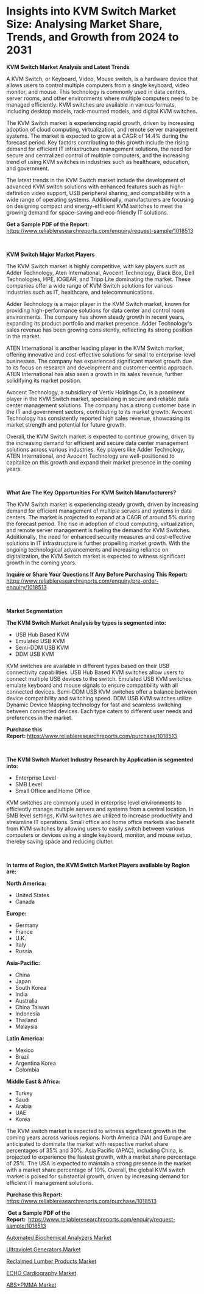 <p><h1>Insights into KVM Switch Market Size: Analysing Market Share, Trends, and Growth from 2024 to 2031</h1></p><p><strong>KVM Switch Market Analysis and Latest Trends</strong></p>
<p><p>A KVM Switch, or Keyboard, Video, Mouse switch, is a hardware device that allows users to control multiple computers from a single keyboard, video monitor, and mouse. This technology is commonly used in data centers, server rooms, and other environments where multiple computers need to be managed efficiently. KVM switches are available in various formats, including desktop models, rack-mounted models, and digital KVM switches.</p><p>The KVM Switch market is experiencing rapid growth, driven by increasing adoption of cloud computing, virtualization, and remote server management systems. The market is expected to grow at a CAGR of 14.4% during the forecast period. Key factors contributing to this growth include the rising demand for efficient IT infrastructure management solutions, the need for secure and centralized control of multiple computers, and the increasing trend of using KVM switches in industries such as healthcare, education, and government.</p><p>The latest trends in the KVM Switch market include the development of advanced KVM switch solutions with enhanced features such as high-definition video support, USB peripheral sharing, and compatibility with a wide range of operating systems. Additionally, manufacturers are focusing on designing compact and energy-efficient KVM switches to meet the growing demand for space-saving and eco-friendly IT solutions.</p></p>
<p><strong>Get a Sample PDF of the Report:&nbsp;</strong> <a href="https://www.reliableresearchreports.com/enquiry/request-sample/1018513">https://www.reliableresearchreports.com/enquiry/request-sample/1018513</a></p>
<p>&nbsp;</p>
<p><strong>KVM Switch Major Market Players</strong></p>
<p><p>The KVM Switch market is highly competitive, with key players such as Adder Technology, Aten International, Avocent Technology, Black Box, Dell Technologies, HPE, IOGEAR, and Tripp Lite dominating the market. These companies offer a wide range of KVM Switch solutions for various industries such as IT, healthcare, and telecommunications.</p><p>Adder Technology is a major player in the KVM Switch market, known for providing high-performance solutions for data center and control room environments. The company has shown steady growth in recent years, expanding its product portfolio and market presence. Adder Technology's sales revenue has been growing consistently, reflecting its strong position in the market.</p><p>ATEN International is another leading player in the KVM Switch market, offering innovative and cost-effective solutions for small to enterprise-level businesses. The company has experienced significant market growth due to its focus on research and development and customer-centric approach. ATEN International has also seen a growth in its sales revenue, further solidifying its market position.</p><p>Avocent Technology, a subsidiary of Vertiv Holdings Co, is a prominent player in the KVM Switch market, specializing in secure and reliable data center management solutions. The company has a strong customer base in the IT and government sectors, contributing to its market growth. Avocent Technology has consistently reported high sales revenue, showcasing its market strength and potential for future growth.</p><p>Overall, the KVM Switch market is expected to continue growing, driven by the increasing demand for efficient and secure data center management solutions across various industries. Key players like Adder Technology, ATEN International, and Avocent Technology are well-positioned to capitalize on this growth and expand their market presence in the coming years.</p></p>
<p>&nbsp;</p>
<p><strong>What Are The Key Opportunities For KVM Switch Manufacturers?</strong></p>
<p><p>The KVM Switch market is experiencing steady growth, driven by increasing demand for efficient management of multiple servers and systems in data centers. The market is projected to expand at a CAGR of around 5% during the forecast period. The rise in adoption of cloud computing, virtualization, and remote server management is fueling the demand for KVM Switches. Additionally, the need for enhanced security measures and cost-effective solutions in IT infrastructure is further propelling market growth. With the ongoing technological advancements and increasing reliance on digitalization, the KVM Switch market is expected to witness significant growth in the coming years.</p></p>
<p><strong>Inquire or Share Your Questions If Any Before Purchasing This Report:</strong> <a href="https://www.reliableresearchreports.com/enquiry/pre-order-enquiry/1018513">https://www.reliableresearchreports.com/enquiry/pre-order-enquiry/1018513</a></p>
<p>&nbsp;</p>
<p><strong>Market Segmentation</strong></p>
<p><strong>The KVM Switch Market Analysis by types is segmented into:</strong></p>
<p><ul><li>USB Hub Based KVM</li><li>Emulated USB KVM</li><li>Semi-DDM USB KVM</li><li>DDM USB KVM</li></ul></p>
<p><p>KVM switches are available in different types based on their USB connectivity capabilities. USB Hub Based KVM switches allow users to connect multiple USB devices to the switch. Emulated USB KVM switches emulate keyboard and mouse signals to ensure compatibility with all connected devices. Semi-DDM USB KVM switches offer a balance between device compatibility and switching speed. DDM USB KVM switches utilize Dynamic Device Mapping technology for fast and seamless switching between connected devices. Each type caters to different user needs and preferences in the market.</p></p>
<p><strong>Purchase this Report:&nbsp;</strong><a href="https://www.reliableresearchreports.com/purchase/1018513">https://www.reliableresearchreports.com/purchase/1018513</a></p>
<p>&nbsp;</p>
<p><strong>The KVM Switch Market Industry Research by Application is segmented into:</strong></p>
<p><ul><li>Enterprise Level</li><li>SMB Level</li><li>Small Office and Home Office</li></ul></p>
<p><p>KVM switches are commonly used in enterprise level environments to efficiently manage multiple servers and systems from a central location. In SMB level settings, KVM switches are utilized to increase productivity and streamline IT operations. Small office and home office markets also benefit from KVM switches by allowing users to easily switch between various computers or devices using a single keyboard, monitor, and mouse setup, thereby saving space and reducing clutter.</p></p>
<p>&nbsp;</p>
<p><strong>In terms of Region, the KVM Switch Market Players available by Region are:</strong></p>
<p>
    <p> <strong> North America: </strong>
        <ul>
            <li>United States</li>
            <li>Canada</li>
        </ul>
        </p> 
    <p> <strong> Europe: </strong>
        <ul>
            <li>Germany</li>
            <li>France</li>
            <li>U.K.</li>
            <li>Italy</li>
            <li>Russia</li>
        </ul>
        </p> 
    <p> <strong> Asia-Pacific: </strong>
        <ul>
            <li>China</li>
            <li>Japan</li>
            <li>South Korea</li>
            <li>India</li>
            <li>Australia</li>
            <li>China Taiwan</li>
            <li>Indonesia</li>
            <li>Thailand</li>
            <li>Malaysia</li>
        </ul>
        </p> 
    <p> <strong> Latin America: </strong>
        <ul>
            <li>Mexico</li>
            <li>Brazil</li>
            <li>Argentina Korea</li>
            <li>Colombia</li>
        </ul>
        </p> 
    <p> <strong> Middle East & Africa: </strong>
        <ul>
            <li>Turkey</li>
            <li>Saudi</li>
            <li>Arabia</li>
            <li>UAE</li>
            <li>Korea</li>
        </ul>
    </p>
    </p>
<p><p>The KVM switch market is expected to witness significant growth in the coming years across various regions. North America (NA) and Europe are anticipated to dominate the market with respective market share percentages of 35% and 30%. Asia Pacific (APAC), including China, is projected to experience the fastest growth, with a market share percentage of 25%. The USA is expected to maintain a strong presence in the market with a market share percentage of 10%. Overall, the global KVM switch market is poised for substantial growth, driven by increasing demand for efficient IT management solutions.</p></p>
<p><strong>Purchase this Report: </strong><a href="https://www.reliableresearchreports.com/purchase/1018513">https://www.reliableresearchreports.com/purchase/1018513</a></p>
<p>&nbsp;<strong>Get a Sample PDF of the Report:&nbsp;&nbsp;</strong><a href="https://www.reliableresearchreports.com/enquiry/request-sample/1018513">https://www.reliableresearchreports.com/enquiry/request-sample/1018513</a></p>
<p><strong></strong></p>
<p><p><a href="https://github.com/Alonsoolds3wq1d81czn8rbol/Market-Research-Report-List-1/blob/main/automated-biochemical-analyzers-market.md">Automated Biochemical Analyzers Market</a></p><p><a href="https://medium.com/@patrickbrooks1913/ultraviolet-generators-market-size-and-market-trends-complete-industry-overview-2024-to-2031-54a43d827bb5">Ultraviolet Generators Market</a></p><p><a href="https://medium.com/@patrickbrooks1913/reclaimed-lumber-products-market-analysis-and-sze-forecasted-for-period-from-2024-to-2031-1e147fcbc450">Reclaimed Lumber Products Market</a></p><p><a href="https://github.com/yemakinde/Market-Research-Report-List-1/blob/main/echo-cardiography-market.md">ECHO Cardiography Market</a></p><p><a href="https://issuu.com/reportprime-2/docs/abspmma-market-size-2030.pptx">ABS+PMMA Market</a></p></p>